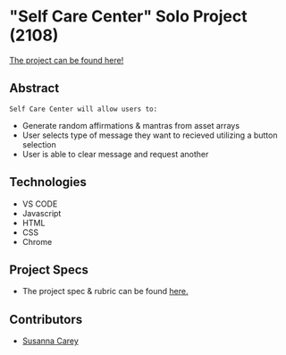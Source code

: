# "Self Care Center" Solo Project (2108)
[The project can be found here!](file:///Users/susannacarey/turing/mod_1/self-care-center/index.html)

## Abstract
	Self Care Center will allow users to:
- Generate random affirmations & mantras from asset arrays
- User selects type of message they want to recieved utilizing a button selection
- User is able to clear message and request another 

## Technologies
  - VS CODE
  - Javascript
  - HTML
  - CSS
  - Chrome


## Project Specs
  - The project spec & rubric can be found [here.](https://frontend.turing.edu/projects/module-1/self-care-center.html)


## Contributors
  - [Susanna Carey](https://github.com/susannaopal)



